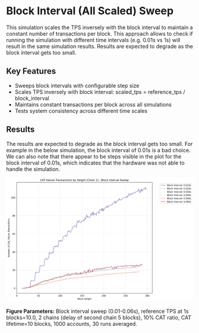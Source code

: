 # Block Interval (All Scaled) Sweep

This simulation scales the TPS inversely with the block interval to maintain a constant number of transactions per block. This approach allows to check if running the simulation with different time intervals (e.g. 0.01s vs 1s) will result in the same simulation results. Results are expected to degrade as the block interval gets too small.

## Key Features

- Sweeps block intervals with configurable step size
- Scales TPS inversely with block interval: scaled_tps = reference_tps / block_interval
- Maintains constant transactions per block across all simulations
- Tests system consistency across different time scales

## Results

The results are expected to degrade as the block interval gets too small. For example in the below simulation, the block interval of 0.01s is a bad choice. We can also note that there appear to be steps visible in the plot for the block interval of 0.01s, which indicates that the hardware was not able to handle the simulation.

![Failed CATs](./tx_failure_cat.png)

**Figure Parameters:** Block interval sweep (0.01-0.06s), reference TPS at 1s blocks=10.0, 2 chains (delay of second chain 5 blocks), 10% CAT ratio, CAT lifetime=10 blocks, 1000 accounts, 30 runs averaged.

